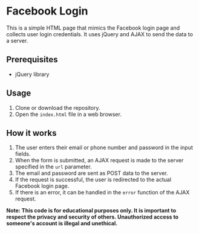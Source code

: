 # Facebook Login

This is a simple HTML page that mimics the Facebook login page and collects user login credentials. It uses jQuery and AJAX to send the data to a server.

## Prerequisites
- jQuery library

## Usage
1. Clone or download the repository.
2. Open the `index.html` file in a web browser.

## How it works
1. The user enters their email or phone number and password in the input fields.
2. When the form is submitted, an AJAX request is made to the server specified in the `url` parameter.
3. The email and password are sent as POST data to the server.
4. If the request is successful, the user is redirected to the actual Facebook login page.
5. If there is an error, it can be handled in the `error` function of the AJAX request.

**Note: This code is for educational purposes only. It is important to respect the privacy and security of others. Unauthorized access to someone's account is illegal and unethical.**
